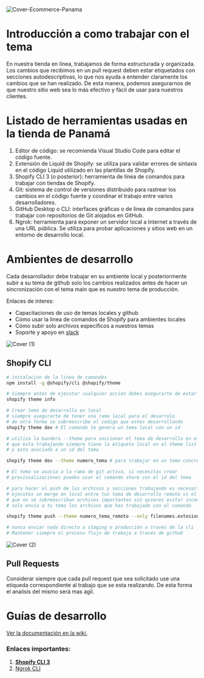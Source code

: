![Cover-Ecommerce-Panama](https://user-images.githubusercontent.com/68615071/227983730-a2e2783c-66bf-4e18-aa54-cbd08dcccc2c.jpg)

# Introducción a como trabajar con el tema

En nuestra tienda en línea, trabajamos de forma estructurada y organizada. Los cambios que recibimos en un pull request deben estar etiquetados con secciones autodescriptivas, lo que nos ayuda a entender claramente los cambios que se han realizado. De esta manera, podemos asegurarnos de que nuestro sitio web sea lo más efectivo y fácil de usar para nuestros clientes.

# Listado de herramientas usadas en la tienda de Panamá

1. Editor de código: se recomienda Visual Studio Code para editar el código fuente.
2. Extensión de Liquid de Shopify: se utiliza para validar errores de sintaxis en el código Liquid utilizado en las plantillas de Shopify.
3. Shopify CLI 3 (o posterior): herramienta de línea de comandos para trabajar con tiendas de Shopify.
4. Git: sistema de control de versiones distribuido para rastrear los cambios en el código fuente y coordinar el trabajo entre varios desarrolladores.
5. GitHub Desktop o CLI: interfaces gráficas o de línea de comandos para trabajar con repositorios de Git alojados en GitHub.
6. Ngrok: herramienta para exponer un servidor local a Internet a través de una URL pública. Se utiliza para probar aplicaciones y sitios web en un entorno de desarrollo local.

# Ambientes de desarrollo

Cada desarrollador debe trabajar en su ambiente local y posteriormente subir a su tema de github solo los cambios realizados antes de hacer un sincronización con el tema main que es nuestro tema de producción.

Enlaces de interes:

- Capacitaciones de uso de temas locales y github
- Cómo usar la linea de comandos de Shopify para ambientes locales
- Cómo subir solo archivos especificos a nuestros temas
- Soporte y apoyo en [slack](https://app.slack.com/huddle/T0269J2LF2N/C02FXQ1FW3G)

![Cover (1)](https://user-images.githubusercontent.com/68615071/228630529-7bd7ba30-b90f-429d-aabb-2d5ce50dca8e.jpg)

## Shopify CLI

```bash
# instalacion de la linea de comandos 
npm install -g @shopify/cli @shopify/theme
```

```bash
# Siempre antes de ejecutar cualquier accion debes asegurarte de estar trabajando en desarrollo con el comando
shopify theme info
```

```bash
# Crear tema de desarrollo en local
# siempre asegurarte de tener una rama local para el desarrolo
# de otra forma se sobreescribe el codigo que estes desarrollando
shopify theme dev # El comando te genera un tema local con un id 
```

```bash
# utiliza la bandera --theme para seccionar el tema de desarrollo en el
# que esta trabajando siempre tiene la etiqueta local en el theme list
# y esta asociado a un id del tema

shopify theme dev --theme numero_tema # para trabajar en un tema concreto

# El tema se asocia a la rama de git activa, si necesitas crear 
# previsualizaciones puedes usar el comando share con el id del tema
```

```bash
# para hacer el push de los archivos y secciones trabajando es necesario que
# ejecutes un merge en local entre tus tema de desarrollo remoto vs el tema loca
# que no se sobreescriban archivos importantes sin quieres evitar inconveniente
# solo envia a tu tema los archivos que has trabajado con el comando

shopify theme push --theme numero_tema_remoto --only filenames.extesiones

# nunca enviar nada directo a staging o producción a través de la cli
# Mantener siempre el proceso flujo de trabajo a través de github
```

![Cover (2)](https://user-images.githubusercontent.com/68615071/228632272-c05e0179-c77d-4194-bc72-ecfba09f7ab7.jpg)

## Pull Requests
Considerar siempre que cada pull request que sea solicitado use una etiqueda correspondiente al trabajo que se esta realizando. De esta forma el analisis del mismo será mas agil.


# Guías de desarrollo

[Ver la documentación en la wiki.](https://github.com/JamarRepository/eccomerce-pan/wiki)

### Enlaces importantes:

1.  [ **Shopify CLI 3**](https://shopify.dev/docs/themes/tools/cli/commands)
2.  [Ngrok CLI](https://ngrok.com/docs/getting-started/)
